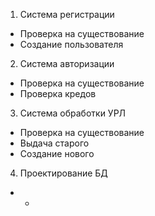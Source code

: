 1. Система регистрации
  * Проверка на существование
  * Создание пользователя
2. Система авторизации
  * Проверка на существование
  * Проверка кредов
3. Система обработки УРЛ
  * Проверка на существование
  * Выдача старого
  * Создание нового
4. Проектирование БД
  * -
